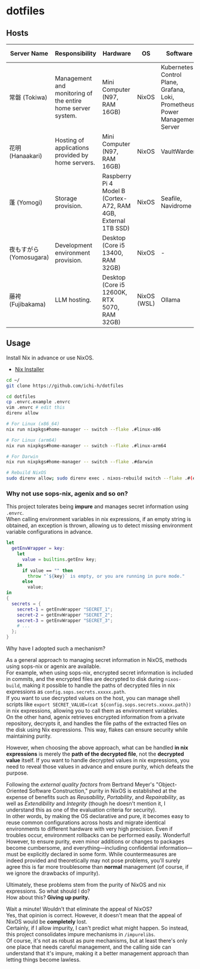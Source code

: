 # dotfiles

## Hosts

| Server Name             | Responsibility                                              | Hardware                                                       | OS          | Software                                                                     | Kubernetes Role        |
| ----------------------- | ----------------------------------------------------------- | -------------------------------------------------------------- | ----------- | ---------------------------------------------------------------------------- | ---------------------- |
| 常磐 (Tokiwa)           | Management and monitoring of the entire home server system. | Mini Computer (N97, RAM 16GB)                                  | NixOS       | Kubernetes Control Plane, Grafana, Loki, Prometheus, Power Management Server | Control Plane + Worker |
| 花明 (Hanaakari)        | Hosting of applications provided by home servers.           | Mini Computer (N97, RAM 16GB)                                  | NixOS       | VaultWarden                                                                  | Worker                 |
| 蓬 (Yomogi)             | Storage provision.                                          | Raspberry Pi 4 Model B (Cortex-A72, RAM 4GB, External 1TB SSD) | NixOS       | Seafile, Navidrome                                                           | Worker                 |
| 夜もすがら (Yomosugara) | Development environment provision.                          | Desktop (Core i5 13400, RAM 32GB)                              | NixOS       | -                                                                            | Worker                 |
| 藤袴 (Fujibakama)       | LLM hosting.                                                | Desktop (Core i5 12600K, RTX 5070, RAM 32GB)                   | NixOS (WSL) | Ollama                                                                       | Worker                 |

## Usage

Install Nix in advance or use NixOS.

- [Nix Installer](https://github.com/DeterminateSystems/nix-installer)


```sh
cd ~/
git clone https://github.com/ichi-h/dotfiles

cd dotfiles
cp .envrc.example .envrc
vim .envrc # edit this
direnv allow

# For Linux (x86_64)
nix run nixpkgs#home-manager -- switch --flake .#linux-x86

# For Linux (arm64)
nix run nixpkgs#home-manager -- switch --flake .#linux-arm64

# For Darwin
nix run nixpkgs#home-manager -- switch --flake .#darwin

# Rebuild NixOS
sudo direnv allow; sudo direnv exec . nixos-rebuild switch --flake .#(environment) --impure
```

### Why not use sops-nix, agenix and so on?

This project tolerates being **impure** and manages secret information using `.envrc`.  
When calling environment variables in nix expressions, if an empty string is obtained, an exception is thrown, allowing us to detect missing environment variable configurations in advance.

```nix
let
  getEnvWrapper = key:
    let
      value = builtins.getEnv key;
    in
      if value == "" then
        throw "`${key}` is empty, or you are running in pure mode."
      else
        value;
in
{
  secrets = {
    secret-1 = getEnvWrapper "SECRET_1";
    secret-2 = getEnvWrapper "SECRET_2";
    secret-3 = getEnvWrapper "SECRET_3";
    # ...
  };
}
```

Why have I adopted such a mechanism?

As a general approach to managing secret information in NixOS, methods using sops-nix or agenix are available.  
For example, when using sops-nix, encrypted secret information is included in commits, and the encrypted files are decrypted to disk during `nixos-build`, making it possible to handle the paths of decrypted files in nix expressions as `config.sops.secrets.xxxxx.path`.  
If you want to use decrypted values on the host, you can manage shell scripts like `export SECRET_VALUE=(cat ${config.sops.secrets.xxxxx.path})` in nix expressions, allowing you to call them as environment variables.  
On the other hand, agenix retrieves encrypted information from a private repository, decrypts it, and handles the file paths of the extracted files on the disk using Nix expressions.
This way, flakes can ensure security while maintaining purity.

However, when choosing the above approach, what can be handled **in nix expressions** is merely the **path of the decrypted file**, not the **decrypted value** itself. If you want to handle decrypted values in nix expressions, you need to reveal those values in advance and ensure purity, which defeats the purpose.

Following the _external quality factors_ from Bertrand Meyer's "Object-Oriented Software Construction," purity in NixOS is established at the expense of benefits such as _Reusability_, _Portability_, and _Repairability_, as well as _Extendibility_ and _Integrity_ (though he doesn't mention it, I understand this as one of the evaluation criteria for security).  
In other words, by making the OS declarative and pure, it becomes easy to reuse common configurations across hosts and migrate identical environments to different hardware with very high precision. Even if troubles occur, environment rollbacks can be performed easily. Wonderful!  
However, to ensure purity, even minor additions or changes to packages become cumbersome, and everything—including confidential information—must be explicitly declared in some form. While countermeasures are indeed provided and theoretically may not pose problems, you'll surely agree this is far more troublesome than **normal** management (of course, if we ignore the drawbacks of impurity).

Ultimately, these problems stem from the purity of NixOS and nix expressions. So what should I do?  
How about this? **Giving up purity.**

Wait a minute! Wouldn't that eliminate the appeal of NixOS?  
Yes, that opinion is correct. However, it doesn't mean that the appeal of NixOS would be **completely** lost.  
Certainly, if I allow impurity, I can't predict what might happen. So instead, this project consolidates impure mechanisms in `/impurelibs`.  
Of course, it's not as robust as pure mechanisms, but at least there's only one place that needs careful management, and the calling side can understand that it's impure, making it a better management approach than letting things become lawless.
